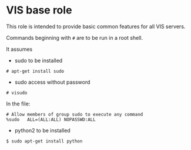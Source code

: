 # VIS base role

This role is intended to provide basic common features for all VIS servers.

Commands beginning with `#` are to be run in a root shell.

It assumes
 - sudo to be installed 
 ```
 # apt-get install sudo
 ```

 - sudo access without password 
 ```
 # visudo 
 ```
 In the file:
 ```
# Allow members of group sudo to execute any command
%sudo   ALL=(ALL:ALL) NOPASSWD:ALL

 ```

 - python2 to be installed
 ```
 $ sudo apt-get install python
 ```
